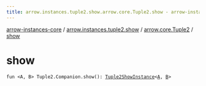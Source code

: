 ```yaml
---
title: arrow.instances.tuple2.show.arrow.core.Tuple2.show - arrow-instances-core
---
```


[arrow-instances-core](../../index.html) / [arrow.instances.tuple2.show](../index.html) / [arrow.core.Tuple2](index.html) / [show](./show.html)

# show

`fun <A, B> Tuple2.Companion.show(): `[`Tuple2ShowInstance`](../../arrow.instances/-tuple2-show-instance/index.html)`<`[`A`](show.html#A)`, `[`B`](show.html#B)`>`
